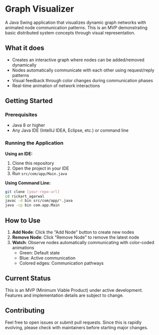 # Graph Visualizer

A Java Swing application that visualizes dynamic graph networks with animated node communication patterns. This is an MVP demonstrating basic distributed system concepts through visual representation.

## What it does

- Creates an interactive graph where nodes can be added/removed dynamically
- Nodes automatically communicate with each other using request/reply patterns
- Visual feedback through color changes during communication phases
- Real-time animation of network interactions

## Getting Started

### Prerequisites
- Java 8 or higher
- Any Java IDE (IntelliJ IDEA, Eclipse, etc.) or command line

### Running the Application

**Using an IDE:**
1. Clone this repository
2. Open the project in your IDE
3. Run `src/com/app/Main.java`

**Using Command Line:**
```bash
git clone [your-repo-url]
cd rickart_agarwal
javac -d bin src/com/app/*.java
java -cp bin com.app.Main
```

## How to Use

1. **Add Node**: Click the "Add Node" button to create new nodes
2. **Remove Node**: Click "Remove Node" to remove the latest node
3. **Watch**: Observe nodes automatically communicating with color-coded animations
   - Green: Default state
   - Blue: Active communication
   - Colored edges: Communication pathways

## Current Status

This is an MVP (Minimum Viable Product) under active development. Features and implementation details are subject to change.

## Contributing

Feel free to open issues or submit pull requests. Since this is rapidly evolving, please check with maintainers before starting major changes.

